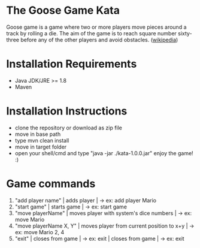 # The Goose Game Kata
Goose game is a game where two or more players move pieces around a track by rolling a die. The aim of the game is to reach square number sixty-three before any of the other players and avoid obstacles. ([wikipedia](https://en.wikipedia.org/wiki/Game_of_the_Goose))



# Installation Requirements
 - Java JDK/JRE >= 1.8
 - Maven 

# Installation Instructions
 - clone the repository or download as zip file
- move in base path
- type mvn clean install
- move in target folder
- open your shell/cmd and type "java -jar ./kata-1.0.0.jar"
  enjoy the game! :)

# Game commands
1) "add player name"             | adds player                               | -> ex: add player Mario
2) "start game"                  | starts game                               | -> ex: start game
3) "move playerName"             | moves player with system's dice numbers   | -> ex: move Mario
4) "move playerName X, Y"        | moves player from current position to x+y | -> ex: move Mario 2, 4
5) "exit"                        | closes from game                          | -> ex: exit                   | closes from game                          | -> ex: exit